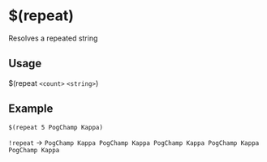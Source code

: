 # $(repeat)
Resolves a repeated string

## Usage
$(repeat `<count>` `<string>`)

## Example
    $(repeat 5 PogChamp Kappa)

`!repeat` -> `PogChamp Kappa PogChamp Kappa PogChamp Kappa PogChamp Kappa PogChamp Kappa`
